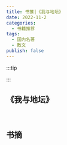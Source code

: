 ```yaml
---
title: 书推|《我与地坛》
date: 2022-11-2
categories:
  - 书籍推荐
tags:
  - 国内名著
  - 散文
publish: false
---
```




:::tip



:::

## 《我与地坛》

> 

&emsp;

## 书摘
